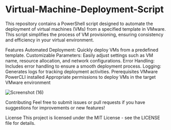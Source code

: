 # Virtual-Machine-Deployment-Script
This repository contains a PowerShell script designed to automate the deployment of virtual machines (VMs) from a specified template in VMware. This script simplifies the process of VM provisioning, ensuring consistency and efficiency in your virtual environment.

Features
Automated Deployment: Quickly deploy VMs from a predefined template.
Customizable Parameters: Easily adjust settings such as VM name, resource allocation, and network configurations.
Error Handling: Includes error handling to ensure a smooth deployment process.
Logging: Generates logs for tracking deployment activities.
Prerequisites
VMware PowerCLI installed
Appropriate permissions to deploy VMs in the target VMware environment

![Screenshot (16)](https://github.com/user-attachments/assets/cb38a434-0cbf-49a8-a00e-af6a8dd6f543)

Contributing
Feel free to submit issues or pull requests if you have suggestions for improvements or new features!

License
This project is licensed under the MIT License - see the LICENSE file for details.
